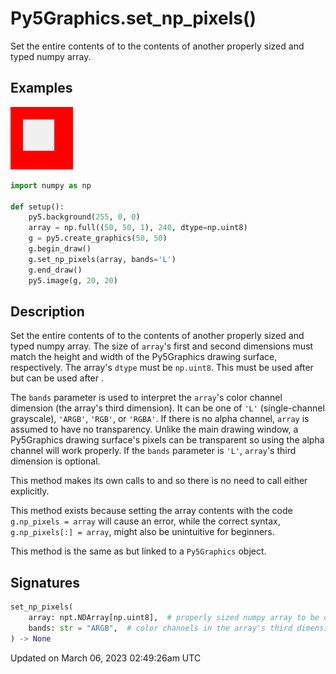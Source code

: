 # Py5Graphics.set_np_pixels()

Set the entire contents of [](py5graphics_np_pixels) to the contents of another properly sized and typed numpy array.

## Examples

<div class="example-table">

<div class="example-row"><div class="example-cell-image">

![example picture for set_np_pixels()](/images/reference/Py5Graphics_set_np_pixels_0.png)

</div><div class="example-cell-code">

```python
import numpy as np

def setup():
    py5.background(255, 0, 0)
    array = np.full((50, 50, 1), 240, dtype=np.uint8)
    g = py5.create_graphics(50, 50)
    g.begin_draw()
    g.set_np_pixels(array, bands='L')
    g.end_draw()
    py5.image(g, 20, 20)
```

</div></div>

</div>

## Description

Set the entire contents of [](py5graphics_np_pixels) to the contents of another properly sized and typed numpy array. The size of `array`'s first and second dimensions must match the height and width of the Py5Graphics drawing surface, respectively. The array's `dtype` must be `np.uint8`. This must be used after [](py5graphics_begin_draw) but can be used after [](py5graphics_end_draw).

The `bands` parameter is used to interpret the `array`'s color channel dimension (the array's third dimension). It can be one of `'L'` (single-channel grayscale), `'ARGB'`, `'RGB'`, or `'RGBA'`. If there is no alpha channel, `array` is assumed to have no transparency. Unlike the main drawing window, a Py5Graphics drawing surface's pixels can be transparent so using the alpha channel will work properly. If the `bands` parameter is `'L'`, `array`'s third dimension is optional.

This method makes its own calls to [](py5graphics_load_np_pixels) and [](py5graphics_update_np_pixels) so there is no need to call either explicitly.

This method exists because setting the array contents with the code `g.np_pixels = array` will cause an error, while the correct syntax, `g.np_pixels[:] = array`, might also be unintuitive for beginners.

This method is the same as [](sketch_set_np_pixels) but linked to a `Py5Graphics` object.

## Signatures

```python
set_np_pixels(
    array: npt.NDArray[np.uint8],  # properly sized numpy array to be copied to np_pixels[]
    bands: str = "ARGB",  # color channels in the array's third dimension
) -> None
```

Updated on March 06, 2023 02:49:26am UTC
